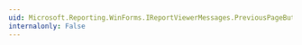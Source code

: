 ```yaml
---
uid: Microsoft.Reporting.WinForms.IReportViewerMessages.PreviousPageButtonToolTip
internalonly: False
---
```

